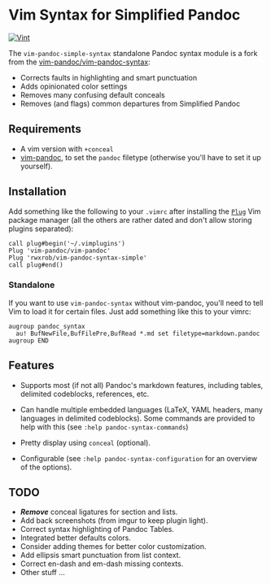 # Vim Syntax for Simplified Pandoc

[![Vint](https://github.com/rwxrob/vim-pandoc-syntax-ez/workflows/Vint/badge.svg)](https://github.com/rwxrob/vim-pandoc-syntax-ez/actions?workflow=Vint)

The `vim-pandoc-simple-syntax` standalone Pandoc syntax module is a fork from the [vim-pandoc/vim-pandoc-syntax](https://github.com/vim-pandoc/vim-pandoc-syntax):

* Corrects faults in highlighting and smart punctuation
* Adds opinionated color settings
* Removes many confusing default conceals
* Removes (and flags) common departures from Simplified Pandoc

## Requirements

* A vim version with `+conceal`
* [vim-pandoc](http://github.com/vim-pandoc/vim-pandoc), to set the
  `pandoc` filetype (otherwise you'll have to set it up yourself).

## Installation

Add something like the following to your `.vimrc` after installing the [`Plug`](https://github.com/junegunn/vim-plug) Vim package manager (all the others are rather dated and don't allow storing plugins separated):


```
call plug#begin('~/.vimplugins')
Plug 'vim-pandoc/vim-pandoc'
Plug 'rwxrob/vim-pandoc-syntax-simple'
call plug#end()
```

### Standalone

If you want to use `vim-pandoc-syntax` without vim-pandoc, you'll need to tell Vim to load it for certain files. Just add something like this to your vimrc:

```vim
augroup pandoc_syntax
  au! BufNewFile,BufFilePre,BufRead *.md set filetype=markdown.pandoc
augroup END
```

## Features

* Supports most (if not all) Pandoc's markdown features, including tables,
  delimited codeblocks, references, etc.

* Can handle multiple embedded languages (LaTeX, YAML headers, many languages in delimited codeblocks). Some commands are provided to help with this (see `:help pandoc-syntax-commands`)

* Pretty display using `conceal` (optional).

* Configurable (see `:help pandoc-syntax-configuration` for an overview of the options).

## TODO

* ***Remove*** conceal ligatures for section and lists.
* Add back screenshots (from imgur to keep plugin light).
* Correct syntax highlighting of Pandoc Tables.
* Integrated better defaults colors.
* Consider adding themes for better color customization.
* Add ellipsis smart punctuation from list context. 
* Correct en-dash and em-dash missing contexts.
* Other stuff ...
